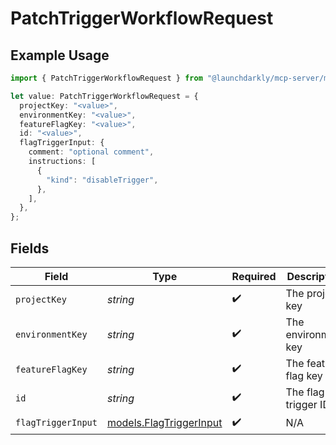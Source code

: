 # PatchTriggerWorkflowRequest

## Example Usage

```typescript
import { PatchTriggerWorkflowRequest } from "@launchdarkly/mcp-server/models/operations";

let value: PatchTriggerWorkflowRequest = {
  projectKey: "<value>",
  environmentKey: "<value>",
  featureFlagKey: "<value>",
  id: "<value>",
  flagTriggerInput: {
    comment: "optional comment",
    instructions: [
      {
        "kind": "disableTrigger",
      },
    ],
  },
};
```

## Fields

| Field                                                       | Type                                                        | Required                                                    | Description                                                 |
| ----------------------------------------------------------- | ----------------------------------------------------------- | ----------------------------------------------------------- | ----------------------------------------------------------- |
| `projectKey`                                                | *string*                                                    | :heavy_check_mark:                                          | The project key                                             |
| `environmentKey`                                            | *string*                                                    | :heavy_check_mark:                                          | The environment key                                         |
| `featureFlagKey`                                            | *string*                                                    | :heavy_check_mark:                                          | The feature flag key                                        |
| `id`                                                        | *string*                                                    | :heavy_check_mark:                                          | The flag trigger ID                                         |
| `flagTriggerInput`                                          | [models.FlagTriggerInput](../../models/flagtriggerinput.md) | :heavy_check_mark:                                          | N/A                                                         |